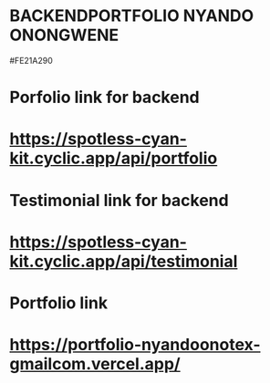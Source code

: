 # BACKENDPORTFOLIO NYANDO ONONGWENE

#FE21A290
# Porfolio link for backend
 # https://spotless-cyan-kit.cyclic.app/api/portfolio

# Testimonial link for backend
 # https://spotless-cyan-kit.cyclic.app/api/testimonial

# Portfolio link
  # https://portfolio-nyandoonotex-gmailcom.vercel.app/